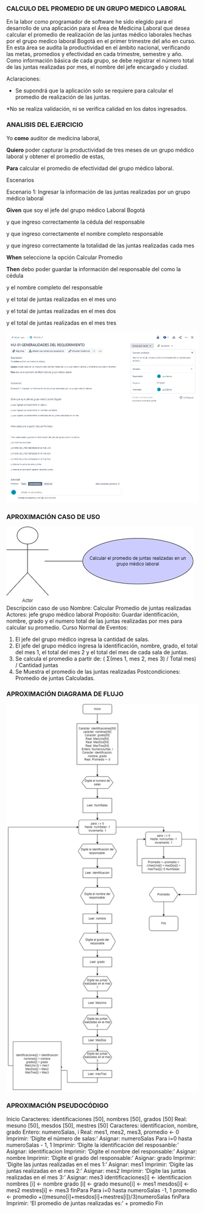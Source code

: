 ### CALCULO DEL PROMEDIO DE UN GRUPO MEDICO LABORAL ###
En la labor como programador de software he sido elegido para el desarrollo de una aplicación para el Área de Medicina Laboral que desea calcular el promedio de realización de las juntas médico laborales hechas por el grupo medico laboral Bogotá en el primer trimestre del año en curso. En esta área se audita la productividad en el ámbito nacional, verificando las metas, promedios y efectividad en cada trimestre, semestre y año. Como información básica de cada grupo, se debe registrar el número total de las juntas realizadas por mes, el nombre del jefe encargado y ciudad.

Aclaraciones:

* Se supondrá que la aplicación solo se requiere para calcular el promedio de realización de las juntas.

*No se realiza validación, ni se verifica calidad en los datos ingresados.

### ANALISIS DEL EJERCICIO ###
Yo **como** auditor de medicina laboral,

**Quiero** poder capturar la productividad de tres meses de un grupo médico laboral y obtener el promedio de estas,

**Para** calcular el promedio de efectividad del grupo médico laboral.

Escenarios

Escenario 1: Ingresar la información de las juntas realizadas por un grupo médico laboral


**Given** que soy el jefe del grupo médico Laboral Bogotá

y que ingreso correctamente la cédula del responsable

y que ingreso correctamente el nombre completo responsable

y que ingreso correctamente la totalidad de las juntas realizadas cada mes



**When** seleccione la opción Calcular Promedio



**Then** debo poder guardar la información del responsable del como la cédula 

y el nombre completo del responsable

y el total de juntas realizadas en el mes uno

y el total de juntas realizadas en el mes dos

y el total de juntas realizadas en el mes tres

![](jira.jpg)

### APROXIMACIÓN CASO DE USO ###

![](aprox.jpg)
Descripción caso de uso
Nombre: Calcular Promedio de juntas realizadas
Actores: jefe grupo médico laboral
Propósito: Guardar identificación, nombre, grado y el numero total de las juntas realizadas por mes para calcular su promedio.
Curso Normal de Eventos:
1. El jefe del grupo médico ingresa la cantidad de salas.
2. El jefe del grupo médico ingresa la identificación, nombre, grado, el total del mes 1, el total del mes 2 y el total del mes de cada sala de juntas.
3. Se calcula el promedio a partir de:
( Σ(mes 1, mes 2, mes 3) / Total mes) / Cantidad juntas
4. Se Muestra el promedio de las juntas realizadas
Postcondiciones: Promedio de juntas Calculadas.

### APROXIMACIÓN DIAGRAMA DE FLUJO ###

![](total.png)

### APROXIMACIÓN PSEUDOCÓDIGO ###

Inicio
Caracteres: identificaciones [50], nombres [50], grados [50]
Real: mesuno [50], mesdos [50], mestres [50]
Caracteres: identificacion, nombre, grado
Entero: numeroSalas, i
Real: mes1, mes2, mes3, promedio <- 0
Imprimir: ‘Digite el número de salas:’
Asignar: numeroSalas
Para i=0 hasta numeroSalas - 1, 1
Imprimir: ‘Digite la identificación del resposanble:’
Asignar: identificacion
Imprimir: ‘Digite el nombre del responsable:’
Asignar: nombre
Imprimir: ‘Digite el grado del responsable:’
Asignar: grado
Imprimir: ‘Digite las juntas realizadas en el mes 1:’
Asignar: mes1
Imprimir: ‘Digite las juntas realizadas en el mes 2:’
Asignar: mes2
Imprimir: ‘Digite las juntas realizadas en el mes 3:’
Asignar: mes3
identificaciones[i] <- identificacion
nombres [i] <- nombre
grado [i] <- grado
mesuno[i] <- mes1
mesdos[i] <- mes2
mestres[i] <- mes3
finPara
Para i=0 hasta numeroSalas -1, 1
promedio <-
promedio +((mesuno[i]+mesdos[i]+mestres[i])/3)numeroSalas
finPara
Imprimir: ‘El promedio de juntas realizadas es:’ + promedio
Fin